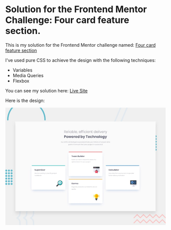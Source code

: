 # Solution for the Frontend Mentor Challenge: Four card feature section.

This is my solution for the Frontend Mentor challenge named: [Four card feature section](https://www.frontendmentor.io/challenges/four-card-feature-section-weK1eFYK)

I've used pure CSS to achieve the design with the following techniques:

- Variables
- Media Queries
- Flexbox

You can see my solution here: [Live Site](https://brave-keller-9e8356.netlify.app/)

Here is the design:

![Preview Design](/design/desktop-preview.jpg)
